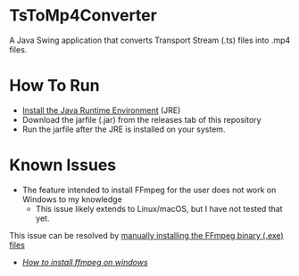 # TsToMp4Converter
A Java Swing application that converts Transport Stream (.ts) files into .mp4 files.

# How To Run
- [Install the Java Runtime Environment](https://www.java.com/en/download/) (JRE)
- Download the jarfile (.jar) from the releases tab of this repository
- Run the jarfile after the JRE is installed on your system.

# Known Issues
- The feature intended to install FFmpeg for the user does not work on Windows to my knowledge
  - This issue likely extends to Linux/macOS, but I have not tested that yet.

This issue can be resolved by [manually installing the FFmpeg binary (.exe) files](https://github.com/FFmpeg/FFmpeg)
- *[How to install ffmpeg on windows](https://www.youtube.com/watch?v=JR36oH35Fgg&ab_channel=Koolac)*
